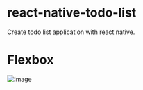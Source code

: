 # react-native-todo-list
Create todo list application with react native.

# Flexbox
![image](https://github.com/Gibbs3699/react-native-todo-list/assets/57714919/01289b05-f1e4-47ea-a3c2-5eb4245c5b7f)
